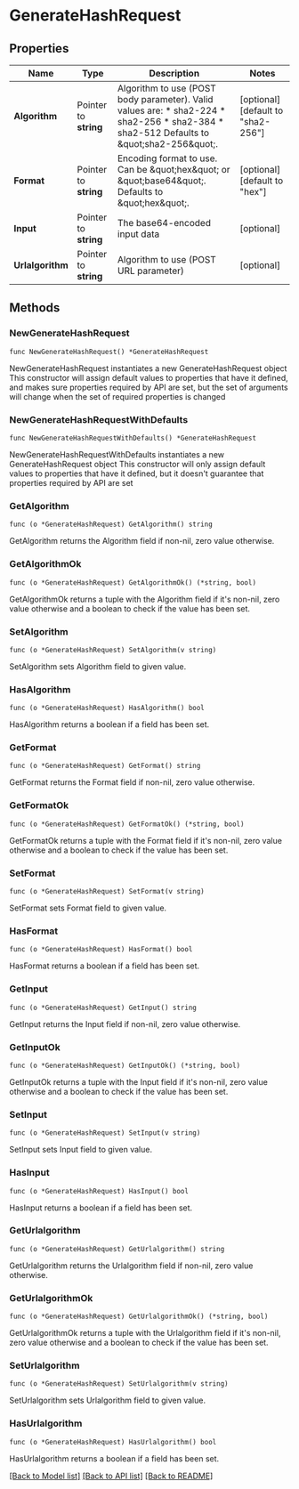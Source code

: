 # GenerateHashRequest


## Properties

Name | Type | Description | Notes
------------ | ------------- | ------------- | -------------
**Algorithm** | Pointer to **string** | Algorithm to use (POST body parameter). Valid values are: * sha2-224 * sha2-256 * sha2-384 * sha2-512 Defaults to \&quot;sha2-256\&quot;. | [optional] [default to "sha2-256"]
**Format** | Pointer to **string** | Encoding format to use. Can be \&quot;hex\&quot; or \&quot;base64\&quot;. Defaults to \&quot;hex\&quot;. | [optional] [default to "hex"]
**Input** | Pointer to **string** | The base64-encoded input data | [optional] 
**Urlalgorithm** | Pointer to **string** | Algorithm to use (POST URL parameter) | [optional] 



## Methods


### NewGenerateHashRequest

`func NewGenerateHashRequest() *GenerateHashRequest`

NewGenerateHashRequest instantiates a new GenerateHashRequest object
This constructor will assign default values to properties that have it defined,
and makes sure properties required by API are set, but the set of arguments
will change when the set of required properties is changed

### NewGenerateHashRequestWithDefaults

`func NewGenerateHashRequestWithDefaults() *GenerateHashRequest`

NewGenerateHashRequestWithDefaults instantiates a new GenerateHashRequest object
This constructor will only assign default values to properties that have it defined,
but it doesn't guarantee that properties required by API are set


### GetAlgorithm

`func (o *GenerateHashRequest) GetAlgorithm() string`

GetAlgorithm returns the Algorithm field if non-nil, zero value otherwise.

### GetAlgorithmOk

`func (o *GenerateHashRequest) GetAlgorithmOk() (*string, bool)`

GetAlgorithmOk returns a tuple with the Algorithm field if it's non-nil, zero value otherwise
and a boolean to check if the value has been set.

### SetAlgorithm

`func (o *GenerateHashRequest) SetAlgorithm(v string)`

SetAlgorithm sets Algorithm field to given value.


### HasAlgorithm

`func (o *GenerateHashRequest) HasAlgorithm() bool`

HasAlgorithm returns a boolean if a field has been set.




### GetFormat

`func (o *GenerateHashRequest) GetFormat() string`

GetFormat returns the Format field if non-nil, zero value otherwise.

### GetFormatOk

`func (o *GenerateHashRequest) GetFormatOk() (*string, bool)`

GetFormatOk returns a tuple with the Format field if it's non-nil, zero value otherwise
and a boolean to check if the value has been set.

### SetFormat

`func (o *GenerateHashRequest) SetFormat(v string)`

SetFormat sets Format field to given value.


### HasFormat

`func (o *GenerateHashRequest) HasFormat() bool`

HasFormat returns a boolean if a field has been set.




### GetInput

`func (o *GenerateHashRequest) GetInput() string`

GetInput returns the Input field if non-nil, zero value otherwise.

### GetInputOk

`func (o *GenerateHashRequest) GetInputOk() (*string, bool)`

GetInputOk returns a tuple with the Input field if it's non-nil, zero value otherwise
and a boolean to check if the value has been set.

### SetInput

`func (o *GenerateHashRequest) SetInput(v string)`

SetInput sets Input field to given value.


### HasInput

`func (o *GenerateHashRequest) HasInput() bool`

HasInput returns a boolean if a field has been set.




### GetUrlalgorithm

`func (o *GenerateHashRequest) GetUrlalgorithm() string`

GetUrlalgorithm returns the Urlalgorithm field if non-nil, zero value otherwise.

### GetUrlalgorithmOk

`func (o *GenerateHashRequest) GetUrlalgorithmOk() (*string, bool)`

GetUrlalgorithmOk returns a tuple with the Urlalgorithm field if it's non-nil, zero value otherwise
and a boolean to check if the value has been set.

### SetUrlalgorithm

`func (o *GenerateHashRequest) SetUrlalgorithm(v string)`

SetUrlalgorithm sets Urlalgorithm field to given value.


### HasUrlalgorithm

`func (o *GenerateHashRequest) HasUrlalgorithm() bool`

HasUrlalgorithm returns a boolean if a field has been set.









[[Back to Model list]](../README.md#documentation-for-models) [[Back to API list]](../README.md#documentation-for-api-endpoints) [[Back to README]](../README.md)


